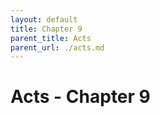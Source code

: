 ```yaml
---
layout: default
title: Chapter 9
parent_title: Acts
parent_url: ./acts.md
---
```


# Acts - Chapter 9
